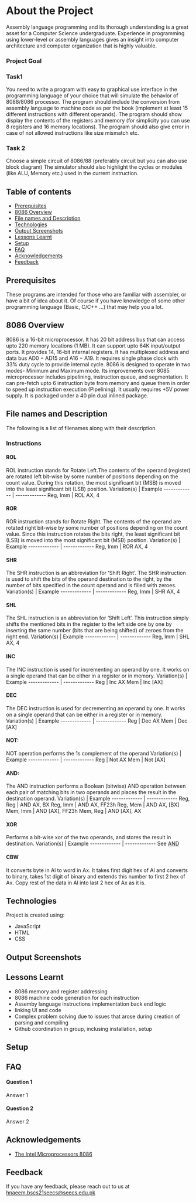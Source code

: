 # About the Project

Assembly language programming and its thorough understanding is a great asset for a Computer Science undergraduate. Experience in programming using lower-level or assembly languages gives an insight into computer architecture and computer organization that is highly valuable. 

### Project Goal

### Task1

You need to write a program with easy to graphical use interface in the programming language of your choice that will simulate the behavior of 8088/8086 processor. The program should include the conversion from assembly language to machine code as per the book (implement at least 15 different instructions with different operands). 
The program should show display the contents of the registers and memory (for simplicity you can use 8 registers and 16 memory locations). 
The program should also give error in case of not allowed instructions like size mismatch etc.

### Task 2

Choose a simple circuit of 8086/88 (preferably circuit but you can also use block diagram) The simulator should also highlight the cycles or modules (like ALU, Memory etc.) used in the current instruction.

## Table of contents
* [Prerequisites](#Prerequisites)
* [8086 Overview](#8086-Overview)
* [File names and Description](#File-names-and-Description)
* [Technologies](#Technologies)
* [Output Screenshots](#Output-Screenshots)
* [Lessons Learnt](#Lessons-Learnt)
* [Setup](#Setup)
* [FAQ](#FAQ)
* [Acknowledgements](#Acknowledgements)
* [Feedback](#Feedback)

## Prerequisites

These programs are intended for those who are familiar with assembler, or have a bit of idea about it. Of course if you have knowledge of some other programming language (Basic, C/C++ ...) that may help you a lot.

## 8086 Overview

8086 is a 16-bit microprocessor. It has 20 bit address bus that can access upto 220 memory locations
(1 MB). It can support upto 64K input/output ports. It provides 14, 16-bit internal registers. It has
multiplexed address and data bus AD0 − AD15 and A16 − A19. It requires single phase clock with
33% duty cycle to provide internal cycle. 8086 is designed to operate in two modes- Minimum and
Maximum mode. Its improvements over 8085 microprocessor includes pipelining, instruction queue,
and segmentation. It can pre-fetch upto 6 instruction byte from memory and queue them in order
to speed up instruction execution (Pipelining). It usually requires +5V power supply. It is packaged
under a 40 pin dual inlined package.

## File names and Description
The following is a list of filenames along with their description.

### Instructions

#### ROL

ROL instruction stands for Rotate Left.The contents of the operand (register) are rotated left bit-wise by some number of positions depending on the count value. During this rotation, the most significant bit (MSB) is moved into the least significant bit (LSB) position.
Variation(s)  | Example
------------- | -------------
Reg, Imm  | ROL AX, 4

#### ROR

ROR instruction stands for Rotate Right. The contents of the operand are rotated right bit-wise by some number of positions depending on the count value. Since this instruction rotates the bits right, the least significant bit (LSB) is moved into the most significant bit (MSB) position.
Variation(s)  | Example
------------- | -------------
Reg, Imm  | ROR AX, 4

#### SHR

The SHR instruction is an abbreviation for ‘Shift Right’. The SHR instruction is used to shift the bits of the operand destination to the right, by the number of bits specified in the count operand and is filled with zeroes.
Variation(s)  | Example
------------- | -------------
Reg, Imm  | SHR AX, 4

#### SHL

The SHL instruction is an abbreviation for ‘Shift Left’. This instruction simply shifts the mentioned bits in the register to the left side one by one by inserting the same number (bits that are being shifted) of zeroes from the right end. 
Variation(s)  | Example
------------- | -------------
Reg, Imm  | SHL AX, 4

#### INC

The INC instruction is used for incrementing an operand by one. It works on a single operand that can be either in a register or in memory.
Variation(s)  | Example
------------- | -------------
Reg  | Inc AX
Mem  | Inc \[AX]

#### DEC

The DEC instruction is used for decrementing an operand by one. It works on a single operand that can be either in a register or in memory.
Variation(s)  | Example
------------- | -------------
Reg  | Dec AX
Mem  | Dec \[AX]

#### NOT:

NOT operation performs the 1s complement of the operand 
Variation(s)  | Example
------------- | -------------
Reg  | Not AX
Mem  | Not \[AX]

#### AND:

The AND instruction performs a Boolean (bitwise) AND operation between each pair of matching bits in two operands and places the result in the destination operand.
Variation(s)  | Example
------------- | -------------
Reg, Reg  | AND AX, BX
Reg, Imm  | AND AX, FF23h
Reg, Mem  | AND AX, \[BX]
Mem, Imm  | AND \[AX], FF23h
Mem, Reg  | AND \[AX], AX

#### XOR

Performs a bit-wise xor of the two operands, and stores the result in destination.
Variation(s)  | Example
------------- | -------------
See [AND](#AND)

#### CBW

It converts byte in Al to word in Ax. It takes first digit hex of Al and converts to binary, takes 1st digit of binary and extends this number to first 2 hex of Ax. Copy rest of the data in Al into last 2 hex of Ax as it is.

## Technologies

Project is created using:
* JavaScript 
* HTML
* CSS

## Output Screenshots


## Lessons Learnt

* 8086 memory and register addressing
* 8086 machine code generation for each instruction
* Assemby language instructions implementation back end logic
* linking UI and code 
* Complex problem solving due to issues that arose during creation of parsing and compiling
* Github coordination in group, inclusing installation, setup


## Setup

## FAQ

#### Question 1

Answer 1

#### Question 2

Answer 2


## Acknowledgements

 - [The Intel Microprocessors 8086 ](https://userpages.umbc.edu/~squire/intel_book.pdf)

## Feedback

If you have any feedback, please reach out to us at hnaeem.bscs21seecs@seecs.edu.pk
